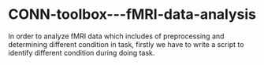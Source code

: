 # CONN-toolbox---fMRI-data-analysis
In order to analyze fMRI data which includes of preprocessing and determining different condition in task, firstly we have to write a script to identify different condition during doing task.
